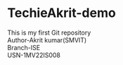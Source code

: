 # TechieAkrit-demo
This is my first Git repository
<br>
Author-Akrit kumar(SMVIT)
<br>
Branch-ISE
<br>
USN-1MV22IS008
